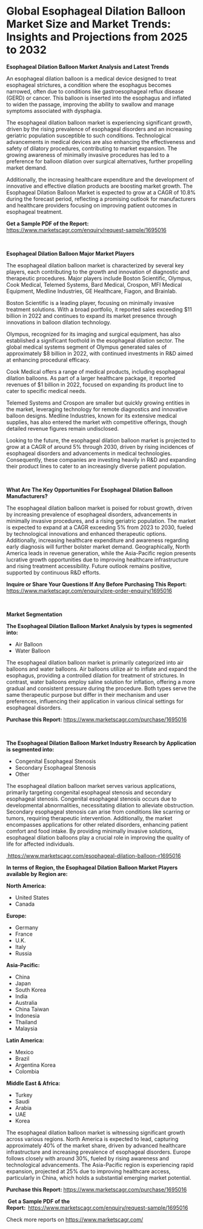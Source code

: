 <p><h1>Global Esophageal Dilation Balloon Market Size and Market Trends: Insights and Projections from 2025 to 2032</h1></p><p><strong>Esophageal Dilation Balloon Market Analysis and Latest Trends</strong></p>
<p><p>An esophageal dilation balloon is a medical device designed to treat esophageal strictures, a condition where the esophagus becomes narrowed, often due to conditions like gastroesophageal reflux disease (GERD) or cancer. This balloon is inserted into the esophagus and inflated to widen the passage, improving the ability to swallow and manage symptoms associated with dysphagia.</p><p>The esophageal dilation balloon market is experiencing significant growth, driven by the rising prevalence of esophageal disorders and an increasing geriatric population susceptible to such conditions. Technological advancements in medical devices are also enhancing the effectiveness and safety of dilatory procedures, contributing to market expansion. The growing awareness of minimally invasive procedures has led to a preference for balloon dilation over surgical alternatives, further propelling market demand.</p><p>Additionally, the increasing healthcare expenditure and the development of innovative and effective dilation products are boosting market growth. The Esophageal Dilation Balloon Market is expected to grow at a CAGR of 10.8% during the forecast period, reflecting a promising outlook for manufacturers and healthcare providers focusing on improving patient outcomes in esophageal treatment.</p></p>
<p><strong>Get a Sample PDF of the Report:&nbsp;</strong> <a href="https://www.marketscagr.com/enquiry/request-sample/1695016?utm_campaign=3221&utm_medium=2&utm_source=Github&utm_content=ia&utm_term=25032025&utm_id=esophageal-dilation-balloon">https://www.marketscagr.com/enquiry/request-sample/1695016</a></p>
<p>&nbsp;</p>
<p><strong>Esophageal Dilation Balloon Major Market Players</strong></p>
<p><p>The esophageal dilation balloon market is characterized by several key players, each contributing to the growth and innovation of diagnostic and therapeutic procedures. Major players include Boston Scientific, Olympus, Cook Medical, Telemed Systems, Bard Medical, Crospon, MFI Medical Equipment, Medline Industries, GE Healthcare, Fiagon, and Brainlab.</p><p>Boston Scientific is a leading player, focusing on minimally invasive treatment solutions. With a broad portfolio, it reported sales exceeding $11 billion in 2022 and continues to expand its market presence through innovations in balloon dilation technology.</p><p>Olympus, recognized for its imaging and surgical equipment, has also established a significant foothold in the esophageal dilation sector. The global medical systems segment of Olympus generated sales of approximately $8 billion in 2022, with continued investments in R&D aimed at enhancing procedural efficacy.</p><p>Cook Medical offers a range of medical products, including esophageal dilation balloons. As part of a larger healthcare package, it reported revenues of $1 billion in 2022, focused on expanding its product line to cater to specific medical needs.</p><p>Telemed Systems and Crospon are smaller but quickly growing entities in the market, leveraging technology for remote diagnostics and innovative balloon designs. Medline Industries, known for its extensive medical supplies, has also entered the market with competitive offerings, though detailed revenue figures remain undisclosed.</p><p>Looking to the future, the esophageal dilation balloon market is projected to grow at a CAGR of around 5% through 2030, driven by rising incidences of esophageal disorders and advancements in medical technologies. Consequently, these companies are investing heavily in R&D and expanding their product lines to cater to an increasingly diverse patient population.</p></p>
<p>&nbsp;</p>
<p><strong>What Are The Key Opportunities For Esophageal Dilation Balloon Manufacturers?</strong></p>
<p><p>The esophageal dilation balloon market is poised for robust growth, driven by increasing prevalence of esophageal disorders, advancements in minimally invasive procedures, and a rising geriatric population. The market is expected to expand at a CAGR exceeding 5% from 2023 to 2030, fueled by technological innovations and enhanced therapeutic options. Additionally, increasing healthcare expenditure and awareness regarding early diagnosis will further bolster market demand. Geographically, North America leads in revenue generation, while the Asia-Pacific region presents lucrative growth opportunities due to improving healthcare infrastructure and rising treatment accessibility. Future outlook remains positive, supported by continuous R&D efforts.</p></p>
<p><strong>Inquire or Share Your Questions If Any Before Purchasing This Report:</strong> <a href="https://www.marketscagr.com/enquiry/pre-order-enquiry/1695016?utm_campaign=3221&utm_medium=2&utm_source=Github&utm_content=ia&utm_term=25032025&utm_id=esophageal-dilation-balloon">https://www.marketscagr.com/enquiry/pre-order-enquiry/1695016</a></p>
<p>&nbsp;</p>
<p><strong>Market Segmentation</strong></p>
<p><strong>The Esophageal Dilation Balloon Market Analysis by types is segmented into:</strong></p>
<p><ul><li>Air Balloon</li><li>Water Balloon</li></ul></p>
<p><p>The esophageal dilation balloon market is primarily categorized into air balloons and water balloons. Air balloons utilize air to inflate and expand the esophagus, providing a controlled dilation for treatment of strictures. In contrast, water balloons employ saline solution for inflation, offering a more gradual and consistent pressure during the procedure. Both types serve the same therapeutic purpose but differ in their mechanism and user preferences, influencing their application in various clinical settings for esophageal disorders.</p></p>
<p><strong>Purchase this Report:&nbsp;</strong><a href="https://www.marketscagr.com/purchase/1695016?utm_campaign=3221&utm_medium=2&utm_source=Github&utm_content=ia&utm_term=25032025&utm_id=esophageal-dilation-balloon">https://www.marketscagr.com/purchase/1695016</a></p>
<p>&nbsp;</p>
<p><strong>The Esophageal Dilation Balloon Market Industry Research by Application is segmented into:</strong></p>
<p><ul><li>Congenital Esophageal Stenosis</li><li>Secondary Esophageal Stenosis</li><li>Other</li></ul></p>
<p><p>The esophageal dilation balloon market serves various applications, primarily targeting congenital esophageal stenosis and secondary esophageal stenosis. Congenital esophageal stenosis occurs due to developmental abnormalities, necessitating dilation to alleviate obstruction. Secondary esophageal stenosis can arise from conditions like scarring or tumors, requiring therapeutic intervention. Additionally, the market encompasses applications for other related disorders, enhancing patient comfort and food intake. By providing minimally invasive solutions, esophageal dilation balloons play a crucial role in improving the quality of life for affected individuals.</p></p>
<p><a href="https://www.marketscagr.com/esophageal-dilation-balloon-r1695016?utm_campaign=3221&utm_medium=2&utm_source=Github&utm_content=ia&utm_term=25032025&utm_id=esophageal-dilation-balloon">&nbsp;https://www.marketscagr.com/esophageal-dilation-balloon-r1695016</a></p>
<p><strong>In terms of Region, the Esophageal Dilation Balloon Market Players available by Region are:</strong></p>
<p>
    <p> <strong> North America: </strong>
        <ul>
            <li>United States</li>
            <li>Canada</li>
        </ul>
        </p> 
    <p> <strong> Europe: </strong>
        <ul>
            <li>Germany</li>
            <li>France</li>
            <li>U.K.</li>
            <li>Italy</li>
            <li>Russia</li>
        </ul>
        </p> 
    <p> <strong> Asia-Pacific: </strong>
        <ul>
            <li>China</li>
            <li>Japan</li>
            <li>South Korea</li>
            <li>India</li>
            <li>Australia</li>
            <li>China Taiwan</li>
            <li>Indonesia</li>
            <li>Thailand</li>
            <li>Malaysia</li>
        </ul>
        </p> 
    <p> <strong> Latin America: </strong>
        <ul>
            <li>Mexico</li>
            <li>Brazil</li>
            <li>Argentina Korea</li>
            <li>Colombia</li>
        </ul>
        </p> 
    <p> <strong> Middle East & Africa: </strong>
        <ul>
            <li>Turkey</li>
            <li>Saudi</li>
            <li>Arabia</li>
            <li>UAE</li>
            <li>Korea</li>
        </ul>
    </p>
    </p>
<p><p>The esophageal dilation balloon market is witnessing significant growth across various regions. North America is expected to lead, capturing approximately 40% of the market share, driven by advanced healthcare infrastructure and increasing prevalence of esophageal disorders. Europe follows closely with around 30%, fueled by rising awareness and technological advancements. The Asia-Pacific region is experiencing rapid expansion, projected at 25% due to improving healthcare access, particularly in China, which holds a substantial emerging market potential.</p></p>
<p><strong>Purchase this Report: </strong><a href="https://www.marketscagr.com/purchase/1695016?utm_campaign=3221&utm_medium=2&utm_source=Github&utm_content=ia&utm_term=25032025&utm_id=esophageal-dilation-balloon">https://www.marketscagr.com/purchase/1695016</a></p>
<p>&nbsp;<strong>Get a Sample PDF of the Report:&nbsp;&nbsp;</strong><a href="https://www.marketscagr.com/enquiry/request-sample/1695016?utm_campaign=3221&utm_medium=2&utm_source=Github&utm_content=ia&utm_term=25032025&utm_id=esophageal-dilation-balloon">https://www.marketscagr.com/enquiry/request-sample/1695016</a></p>
<p><strong></strong></p>
<p>Check more reports on <a href="https://www.marketscagr.com/?utm_campaign=3221&utm_medium=2&utm_source=Github&utm_content=ia&utm_term=25032025&utm_id=esophageal-dilation-balloon">https://www.marketscagr.com/</a></p>